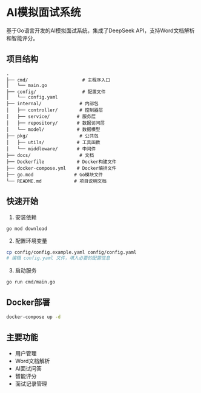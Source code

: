 # AI模拟面试系统

基于Go语言开发的AI模拟面试系统，集成了DeepSeek API，支持Word文档解析和智能评分。

## 项目结构

```
.
├── cmd/                    # 主程序入口
│   └── main.go
├── config/                 # 配置文件
│   └── config.yaml
├── internal/              # 内部包
│   ├── controller/        # 控制器层
│   ├── service/          # 服务层
│   ├── repository/       # 数据访问层
│   └── model/            # 数据模型
├── pkg/                   # 公共包
│   ├── utils/            # 工具函数
│   └── middleware/       # 中间件
├── docs/                  # 文档
├── Dockerfile            # Docker构建文件
├── docker-compose.yml    # Docker编排文件
├── go.mod               # Go模块文件
└── README.md            # 项目说明文档
```

## 快速开始

1. 安装依赖
```bash
go mod download
```

2. 配置环境变量
```bash
cp config/config.example.yaml config/config.yaml
# 编辑 config.yaml 文件，填入必要的配置信息
```

3. 启动服务
```bash
go run cmd/main.go
```

## Docker部署

```bash
docker-compose up -d
```

## 主要功能

- 用户管理
- Word文档解析
- AI面试问答
- 智能评分
- 面试记录管理 